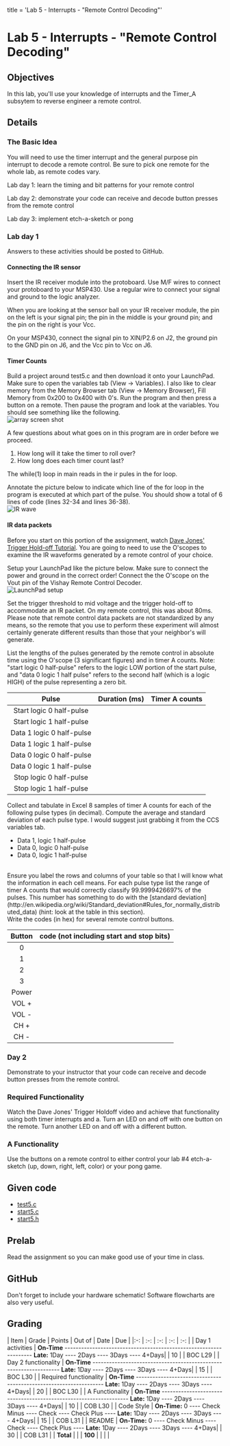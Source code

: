 title = 'Lab 5 - Interrupts - "Remote Control Decoding"'

# Lab 5 - Interrupts - "Remote Control Decoding"

## Objectives

In this lab, you'll use your knowledge of interrupts and the Timer_A subsytem to reverse engineer a remote control.  

## Details

### The Basic Idea

You will need to use the timer interrupt and the general purpose pin interrupt to decode a remote control.  Be sure to pick one remote for the whole lab, as remote codes vary.  

Lab day 1: learn the timing and bit patterns for your remote control
 
Lab day 2: demonstrate your code can receive and decode button presses from the remote control

Lab day 3: implement etch-a-sketch or pong

### Lab day 1

Answers to these activities should be posted to GitHub.

#### Connecting the IR sensor
Insert the IR receiver module into the protoboard.  Use M/F wires to connect your protoboard to your MSP430. Use a regular wire to connect your signal and ground to the logic analyzer.

When you are looking at the sensor ball on your IR receiver module, the pin on the left is your signal pin; the pin in the middle is your ground pin; and the pin on the right is your Vcc.  

On your MSP430, connect the signal pin to XIN/P2.6 on J2, the ground pin to the GND pin on J6, and the Vcc pin to Vcc on J6.  

#### Timer Counts
Build a project around test5.c and then download it onto your LaunchPad. Make sure to open the variables tab (View -> Variables). I also like to clear memory from the Memory Browser tab (View -> Memory Browser), Fill Memory from 0x200 to 0x400 with 0's. Run the program and then press a button on a remote. Then pause the program and look at the variables. You should see something like the following. <br>
![array screen shot](arrayScreenShot.gif)
<br>

A few questions about what goes on in this program are in order before we proceed.
1) How long will it take the timer to roll over?
2) How long does each timer count last?

The while(1) loop in main reads in the ir pules in the for loop. 

Annotate the picture below to indicate which line of the for loop in the program is executed at which part of the pulse. You should show a total of 6 lines of code (lines 32-34 and lines 36-38).
<br>
![IR wave](irWave.gif)
<br>

#### IR data packets

Before you start on this portion of the assignment, watch [Dave Jones' Trigger Hold-off Tutorial](http://www.youtube.com/watch?v=ta096oBzSac). You are going to need to use the O'scopes to examine the IR waveforms generated by a remote control of your choice. 

Setup your LaunchPad like the picture below. Make sure to connect the power and ground in the correct order! Connect the the O'scope on the Vout pin of the Vishay Remote Control Decoder. 
<br>
![LaunchPad setup](launchpadSetup.jpg)
<br>

Set the trigger threshold to mid voltage and the trigger hold-off to accommodate an IR packet. On my remote control, this was about 80ms. Please note that remote control data packets are not standardized by any means, so the remote that you use to perform these experiment will almost certainly generate different results than those that your neighbor's will generate.

List the lengths of the pulses generated by the remote control in absolute time using the O'scope (3 significant figures) and in timer A counts.  Note: "start logic 0 half-pulse" refers to the logic LOW portion of the start pulse, and "data 0 logic 1 half pulse" refers to the second half (which is a logic HIGH) of the pulse representing a zero bit.

| Pulse | Duration (ms)	| Timer A counts |
| :-: | :-: | :-: |
| Start logic 0 half-pulse | | |
| Start logic 1 half-pulse | | | 	 
| Data 1 logic 0 half-pulse | | | 	 
| Data 1 logic 1 half-pulse | | |	 
| Data 0 logic 0 half-pulse | | |	 
| Data 0 logic 1 half-pulse | | |	 
| Stop logic 0 half-pulse | | | 
| Stop logic 1 half-pulse | | | |

Collect and tabulate in Excel 8 samples of timer A counts for each of the following pulse types (in decimal). Compute the average and standard deviation of each pulse type. I would suggest just grabbing it from the CCS variables tab.  
- Data 1, logic 1 half-pulse
- Data 0, logic 0 half-pulse
- Data 0, logic 1 half-pulse
<br>
Ensure you label the rows and columns of your table so that I will know what the information in each cell means.
For each pulse type list the range of timer A counts that would correctly classify 99.9999426697% of the pulses. This number has something to do with the [standard deviation](http://en.wikipedia.org/wiki/Standard_deviation#Rules_for_normally_distributed_data) (hint: look at the table in this section).
<br>
Write the codes (in hex) for several remote control buttons. 

| Button | code (not including start and stop bits) |
| :-: | :-: |
| 0 | |	 
| 1 | | 
| 2 | |	 
| 3 | | 
| Power | |	 
| VOL +	| | 
| VOL -	| | 
| CH + | |
| CH - | | |

### Day 2

Demonstrate to your instructor that your code can receive and decode button presses from the remote control.

### Required Functionality

Watch the Dave Jones' Trigger Holdoff video and achieve that functionality using both timer interrupts and a.  Turn an LED on and off with one button on the remote.  Turn another LED on and off with a different button.


### A Functionality

Use the buttons on a remote control to either control your lab #4 etch-a-sketch (up, down, right, left, color) or your pong game.

## Given code
- [test5.c](test5.c)
- [start5.c](start5.c)
- [start5.h](start5.h)

## Prelab

Read the assignment so you can make good use of your time in class.

## GitHub

Don't forget to include your hardware schematic!  Software flowcharts are also very useful.


## Grading

| Item | Grade | Points | Out of | Date | Due |
|:-: | :-: | :-: | :-: | :-: |
| Day 1 activities | **On-Time** ------------------------------------------------------------------ **Late:** 1Day ---- 2Days ---- 3Days ---- 4+Days| | 10 | | BOC L29 |
| Day 2 functionality | **On-Time** ------------------------------------------------------------------ **Late:** 1Day ---- 2Days ---- 3Days ---- 4+Days| | 15 | | BOC L30 |
| Required functionality | **On-Time** ------------------------------------------------------------------ **Late:** 1Day ---- 2Days ---- 3Days ---- 4+Days| | 20 | | BOC L30 |
| A Functionality | **On-Time** ------------------------------------------------------------------ **Late:** 1Day ---- 2Days ---- 3Days ---- 4+Days| | 10 | | COB L30 |
| Code Style | **On-Time:** 0 ---- Check Minus ---- Check ---- Check Plus ---- **Late:** 1Day ---- 2Days ---- 3Days ---- 4+Days| | 15 | | COB L31 |
| README | **On-Time:** 0 ---- Check Minus ---- Check ---- Check Plus ---- **Late:** 1Day ---- 2Days ---- 3Days ---- 4+Days| | 30 | | COB L31 |
| **Total** | | | **100** | | |
|

